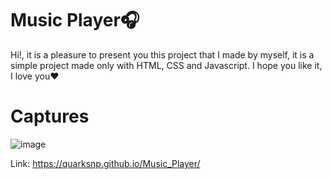 # Music Player:headphones:

Hi!, it is a pleasure to present you this project that I made by myself, it is a simple project made only with HTML, CSS and Javascript.
I hope you like it, I love you:hearts:

# Captures

![image](https://user-images.githubusercontent.com/93887130/204114669-d58ab13a-8819-4f65-8ad1-e24573492236.png)


Link: https://quarksnp.github.io/Music_Player/
